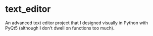 # text_editor
An advanced text editor project that I designed visually in Python with PyQt5 (although I don't dwell on functions too much).
